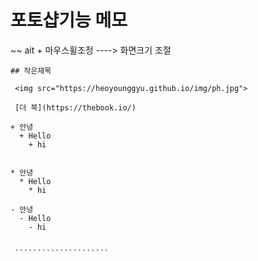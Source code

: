 # 포토샵기능 메모
~~
ait + 마우스휠조정 ----> 화면크기 조절
~~~
## 작은제목

 <img src="https://heoyounggyu.github.io/img/ph.jpg">

 [더 북](https://thebook.io/)

+ 안녕
  + Hello
    + hi


* 안녕
  * Hello
    * hi

- 안녕
  - Hello
    - hi
 
 
 `````````````````````
